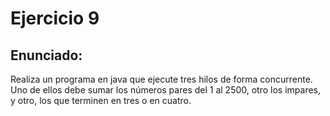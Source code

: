 # Ejercicio 9
## Enunciado:
Realiza un programa en java que ejecute tres hilos de forma concurrente. Uno de ellos debe sumar los números pares del 1 al 2500, otro los impares, y otro, los que terminen en tres o en cuatro.